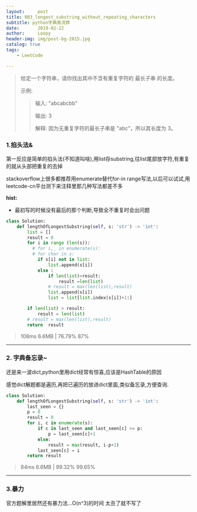```yaml
---
layout:     post
title: 003_longest_substring_without_repeating_characters
subtitle: python字典真流弊
date:       2019-02-22
author:     Loopy
header-img: img/post-bg-2015.jpg
catalog: true
tags:
    - LeetCode

---
```


>给定一个字符串，请你找出其中不含有重复字符的 最长子串 的长度。
>
>示例:
>
>>输入: "abcabcbb"
>>
>>输出: 3
>>
>>解释: 因为无重复字符的最长子串是 "abc"，所以其长度为 3。

### 1.掐头法&

第一反应是简单的掐头法(不知道叫啥),用list存substring,往list尾部放字符,有重复的就从头部把重复的去掉

stackoverflow上很多都推荐用enumerate替代for-in range写法,以后可以试试,用leetcode-cn平台测下来注释里那几种写法都差不多

**hist:**
 - 最初写的时候没有最后的那个判断,导致全不重复时会出问题


``` python
class Solution:
    def lengthOfLongestSubstring(self, s: 'str') -> 'int':
        list = []
        result = 0
        for i in range (len(s)):
          # for i,_ in enumerate(s):
          # for char in s:
            if s[i] not in list:
                list.append(s[i])
            else :
                if len(list)>result:
                    result =len(list)
                # result = max(len(list),result)
                list.append(s[i])
                list = list[list.index(s[i])+1:]

        if len(list) > result:
            result = len(list)
        # result = max(len(list),result)
        return  result
```
>108ms 6.6MB | 76.79% 87%

---
### 2. 字典备忘录~

还是来一波dict,python里用dict经常有惊喜,应该是HashTable的原因

感觉dict解题都是遍历,再把已遍历的放进dict里面,类似备忘录,方便查询.

``` python
class Solution:
    def lengthOfLongestSubstring(self, s: 'str') -> 'int':
        last_seen = {}
        p = 0
        result = 0
        for i, c in enumerate(s):
            if c in last_seen and last_seen[c] >= p:
                p = last_seen[c]+1
            else:
                result = max(result, i-p+1)
            last_seen[c] = i
        return result
```
> 84ms 6.6MB | 99.32% 99.65%

---
### 3.暴力
官方题解里居然还有暴力法...O(n^3)的时间 太丑了就不写了
